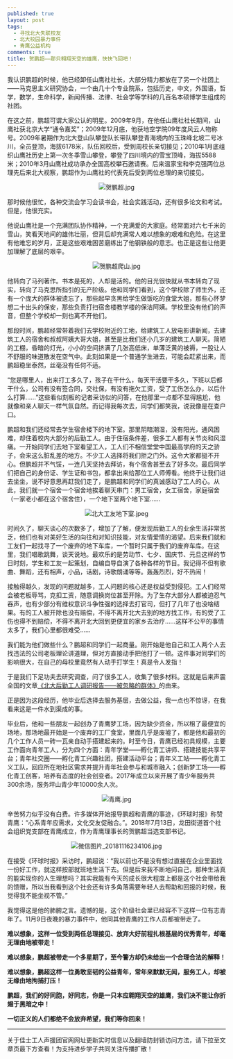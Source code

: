 ```yaml
---
published: true
layout: post
tags:
  - 寻找北大失联校友
  - 北大校园暴力事件
  - 青鹰公益机构
comments: true
title: 贺鹏超——那只翱翔天空的雄鹰，快快飞回吧！
---
```


我认识鹏超的时候，他已经卸任山鹰社社长，大部分精力都放在了另一个社团上——马克思主义研究协会，一个由几十个专业院系，包括历史，中文，外国语，哲学，数学，生命科学，新闻传播、法律、社会学等学科的几百名本硕博学生组成的社团。

在这之前，鹏超可谓大家公认的明星。2009年9月，在他任山鹰社社长期间，山鹰社获北京大学“通令嘉奖”；2009年12月底，他获地空学院09年度风云人物称号。2009年暑期作为北大登山队攀登队长带队攀登青海境内的玉珠峰北坡二号冰川，全员登顶，海拔6178米，队伍回校后，受到周校长亲切接见；2010年1月底组织山鹰社历史上第一次冬季雪山攀登，攀登了四川境内的雪宝顶峰，海拔5588米；2010年3月山鹰社成功承办全国高校攀石邀请赛。后来温家宝和李克强两位总理先后来北大视察，鹏超作为山鹰社的代表先后受到两位总理的亲切接见。

<p align="center"><img src="https://i.loli.net/2018/11/18/5bf14fa9882ce.jpg" alt="贺鹏超.jpg" title="贺鹏超.jpg" /></p>

那时候他很忙，各种交流会学习会读书会，社会实践活动，还有很多论文和考试。但是，他很充实。

他说山鹰社是一个充满团队协作精神，一个充满爱的大家庭。经常面对六七千米的雪山，笑看天地间的雄伟壮丽，但背后却充满常人难以想象的艰难和危险。在这里有他难忘的岁月，正是这些艰难困苦磨练出了他钢铁般的意志。也正是这些让他更加理解了底层的艰辛。

<p align="center"><img src="https://i.loli.net/2018/11/18/5bf1502c9ad60.jpg" alt="贺鹏超爬山.jpg" title="贺鹏超爬山.jpg" /></p>

他转向了马列著作。书本是死的，人却是活的。他的目光很快就从书本转向了现实，转向了马克思所指引的无产阶级。他和同学们看到，这个学校除了师生外，还有一个庞大的群体被遗忘了，那些起早贪黑给学生做饭吃的食堂大姐，那些心怀梦想二十出头的保安，那些负责打扫宿舍楼教学楼的保洁阿姨。学校里没有他们的声音，但整个学校却一刻也离不开他们。

那段时间，鹏超经常带着我们去学校附近的工地，给建筑工人放电影讲新闻，去建筑工人的宿舍和叔叔阿姨大哥大姐，甚至是比我们还小几岁的建筑工人聊天。简陋的工棚，昏暗的灯光，小小的空间挤满了几张高低床，单薄泛黄的被褥，一股让人不舒服的味道散发在空气中。此刻如果是一个普通学生进去，可能会赶紧出来，而鹏超稳坐泰然，丝毫没有任何不适。

“您是哪里人，出来打工多久了，孩子在干什么，每天干活要干多久，下班以后都干什么，公司有没有签合同，交社保，有没有拖欠工资，受了工伤怎么办，以后什么打算……”这些看似刻板的记者采访似的问答，在他那里一点都不显得尴尬，他就像和亲人聊天一样气氛自然。而记得我每次去，同学们都笑我，说我像是在查户口。

鹏超和我们还经常去学生宿舍楼下的地下室。那里阴暗潮湿，没有阳光，通风困难，却住着校内大部分的后勤工人。由于住宿条件差，很多工人都有关节炎和风湿痛。一开始同学们去地下室看望工人，工人们不相信堂堂中国最高学府的天之骄子，会来这么脏乱差的地方。不少工人选择将我们拒之门外。这令大家都挺不开心。但鹏超并不气馁，一连几天坚持去拜访，有个宿舍甚至去了好多次。最后同学们把自己的身份证、学生证和书包，都拿出来给那位工人师傅看。他终于让我们进去坐坐，说不好意思再赶我们走了，是鹏超和同学们的真诚感动了工人的心。从此，我们就一个宿舍一个宿舍地挨着聊天串门：男工宿舍，女工宿舍，家庭宿舍（一家老小都在这个宿舍住），一个地下室两个地下室……

<p align="center"><img src="https://i.loli.net/2018/11/18/5bf15432d7cd2.jpeg" alt="北大工友地下室.jpeg" title="北大工友地下室.jpeg" /></p>

时间久了，聊天谈心的次数多了，增加了了解，便发现后勤工人的业余生活非常贫乏，他们也有对美好生活的向往和对知识技能，对友情爱情的渴望。后来我们就和工友们一起找寻了一个废弃的地下车库，一个暂时只属于我们的废弃车库。在这里，我们唱歌跳舞，谈天说地。最欢乐的是劳动节、七夕、国庆节、元旦这样的节日时刻，学生和工友一起策划，自编自导自演了各种各样的节目。我记得不但有歌曲、舞蹈，还有相声，小品，话剧，诗歌朗诵等等。轰轰烈烈，好不热闹！

接触得越久，发现的问题就越多，工人问题的核心还是权益受到侵犯。工人们经常会被老板辱骂，克扣工资，随意调换岗位甚至开除。为了生存大部分人都被迫忍气吞声，也有少部分有维权意识斗争性强的选择去打官司，但打了几年了也没啥结果。有的工人被开除也没有赔偿，不得不离开北大去别的地方找工作，有的受了工伤也得不到赔偿，不得不离开北大回到更便宜的家乡去治疗……这样不公平的事情太多了，我们心里都很难受……

我们能为他们做些什么？鹏超和同学们一起商量。刚开始是他自己和工人两个人去找违法的公司老板理论讲道理，但对方直接动手把他打了一顿。这件事对同学们的影响很大，在自己的母校里竟然有人动手打学生！真是令人发指！

于是我们下足功夫去研究调查，问了很多工人，收集了很多材料。这就是后来声震全国的文章[《北大后勤工人调研报告——被忽略的群体》](http://www.wyzxwk.com/Article/gongnong/2015/12/356375.html)的由来。

正是因为这段经历，他毕业后选择去服务基层，去做公益，我一点也不惊讶，在我看来这是一件水到渠成的事。

毕业后，他和一些朋友一起创办了青鹰梦工场，因为缺少资金，所以租了最便宜的场地，那场地最开始是一个废弃的工厂食堂，里面几乎是废墟了，都是他和最初的几个工作人员一砖一瓦亲自动手搭建起来的。时至今日，青鹰已经初具规模，主要工作面向青年工人，分为四个方面：青年学堂——孵化青工讲师、搭建技能共享平台；青年社交圈——孵化青工兴趣社团，搭建活动平台；青年义工站——孵化青工义工队，回应所在地社区需求并提升青年社会参与和城市融入；创新梦工场——孵化青工创客，培养有态度的社会创变者。2017年成立以来开展了青少年服务共300余场，服务坪山青少年10000余人次。

<p align="center"><img src="https://i.loli.net/2018/11/16/5bee4db84c8f9.jpg" alt="青鹰.jpg" title="青鹰.jpg" /></p>

辛苦努力似乎没有白费。许多媒体开始报导鹏超和青鹰的事迹，《环球时报》称赞青鹰：“心系青年应需求，文化交友促融合。”。2018年7月13日，龙田街道首个社会组织党支部在青鹰成立，作为青鹰理事长的贺鹏超当选支部书记。

<p align="center"><img src="https://i.loli.net/2018/11/18/5bf151368ce00.jpg" alt="微信图片_20181116234106.jpg" title="微信图片_20181116234106.jpg" /></p>

在接受《环球时报》采访时，鹏超说：“我以前也不是没有想过直接在企业里面找一份好工作，就这样按部就班地生活下去。但是后来我不断地问自己，那种生活真的能实现你的人生理想吗？其实我能有今天的成长很大程度上都是这个社会带给我的馈赠，所以当我看到这个社会还有许多角落需要年轻人去帮助和回报的时候，我觉得我不能坐视不管。”

我觉得这是他的肺腑之言。遗憾的是，这个阶级社会里已经容不下这样一位有志青年了。11月9日夜晚的暴力事件中，他同其他青鹰的工作人员都被带走了。

**难以想象，这样一位受到两任总理接见、放弃大好前程扎根基层的优秀青年，却毫无理由地被带走！**

**难以想象，鹏超被带走一个多星期了，至今警方却仍未给出一个合理合法的解释！**

**难以想象，鹏超这样一位勇敢坚韧的公益青年，常年来默默无闻，服务工人，却被无缘由地拘捕打压！**

**鹏超，我们的好同胞，好同志，你是一只本应翱翔天空的雄鹰，我们决不能让你折翅于黑暗之中！**

**一切正义的人们都绝不会放弃希望，我们等你回来！**

---
关于佳士工人声援团官网网址更新实时信息以及翻墙防封锁访问方法，请下拉至文章页最下方查看！为支持进步学子共同关注传播扩散！
